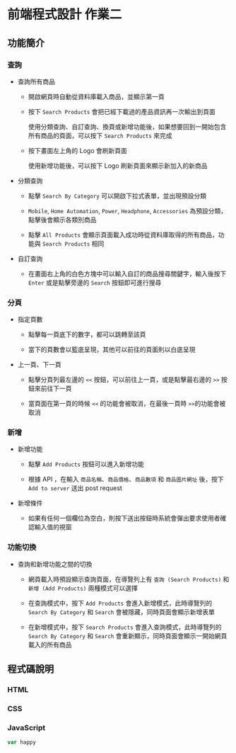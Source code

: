 # 前端程式設計 作業二

## 功能簡介
### 查詢
* 查詢所有商品
  * 開啟網頁時自動從資料庫載入商品，並顯示第一頁
  * 按下 `Search Products` 會把已經下載過的產品資訊再一次輸出到頁面
  
       使用分類查詢、自訂查詢、換頁或新增功能後，如果想要回到一開始包含所有商品的頁面，可以按下 `Search Products` 來完成
   
  * 按下畫面左上角的 Logo 會刷新頁面
      
       使用新增功能後，可以按下 Logo 刷新頁面來顯示新加入的新商品
    
* 分類查詢
    * 點擊 `Search By Category` 可以開啟下拉式表單，並出現預設分類
    
    * `Mobile`, `Home Automation`, `Power`, `Headphone`, `Accessories` 為預設分類，點擊後會顯示各類別商品
    
    * 點擊 `All Products` 會顯示頁面載入成功時從資料庫取得的所有商品，功能與 `Search Products` 相同
    
* 自訂查詢
    * 在畫面右上角的白色方塊中可以輸入自訂的商品搜尋關鍵字，輸入後按下 `Enter` 或是點擊旁邊的 `Search` 按鈕即可進行搜尋

### 分頁
* 指定頁數
    * 點擊每一頁底下的數字，都可以跳轉至該頁
    
    * 當下的頁數會以籃底呈現，其他可以前往的頁面則以白底呈現

* 上一頁、下一頁
    * 點擊分頁列最左邊的 `<<` 按鈕，可以前往上一頁，或是點擊最右邊的 `>>` 按鈕來前往下一頁
    
    * 當頁面在第一頁的時候 `<<` 的功能會被取消，在最後一頁時 `>>`的功能會被取消


### 新增
* 新增功能
    * 點擊 `Add Products` 按鈕可以進入新增功能

    * 根據 API ，在輸入 `商品名稱`、`商品價格`、`商品數項` 和 `商品圖片網址` 後，按下 `Add to server` 送出 post request
    
* 新增條件
    * 如果有任何一個欄位為空白，則按下送出按鈕時系統會彈出要求使用者確認輸入值的視窗

### 功能切換
* 查詢和新增功能之間的切換
    * 網頁載入時預設顯示查詢頁面，在導覽列上有 `查詢 (Search Products)` 和 `新增 (Add Products)` 兩種模式可以選擇
    
    * 在查詢模式中，按下 `Add Products` 會進入新增模式，此時導覽列的 `Search By Category` 和 `Search` 會被隱藏，同時頁面會顯示新增表單
    
    * 在新增模式中，按下 `Search Products` 會進入查詢模式，此時導覽列的 `Search By Category` 和 `Search` 會重新顯示，同時頁面會顯示一開始網頁載入的所有商品

## 程式碼說明
### HTML
### CSS
### JavaScript
```javascript
var happy
```
